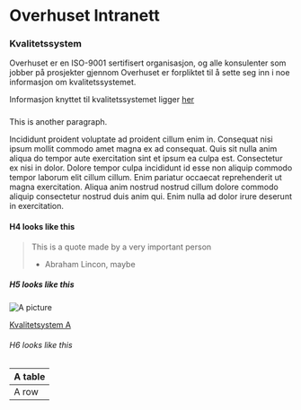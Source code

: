 # Overhuset Intranett

### Kvalitetssystem 

Overhuset er en ISO-9001 sertifisert organisasjon, og alle konsulenter som jobber på prosjekter gjennom Overhuset er forpliktet til å sette seg inn i noe informasjon om kvalitetssystemet.

Informasjon knyttet til kvalitetssystemet ligger [her](/intranett/kvalitetssystem)
### 

This is another paragraph.

Incididunt proident voluptate ad proident cillum enim in. Consequat nisi ipsum
mollit commodo amet magna ex ad consequat. Quis sit nulla anim aliqua do tempor
aute exercitation sint et ipsum ea culpa est. Consectetur ex nisi in dolor.
Dolore tempor culpa incididunt id esse non aliquip commodo tempor laborum elit
cillum cillum. Enim pariatur occaecat reprehenderit ut magna exercitation.
Aliqua anim nostrud nostrud cillum dolore commodo aliquip consectetur nostrud
duis anim qui. Enim nulla ad dolor irure deserunt in exercitation.

#### H4 looks like this

> This is a quote made by a very important person
>
> - Abraham Lincon, maybe

##### H5 looks like this

![A picture](/companies/jpro_logo.png)

[Kvalitetsystem A](https://kvalitetsystem.no/a)

###### H6 looks like this

| A table |
| ------- |
| A row   |
